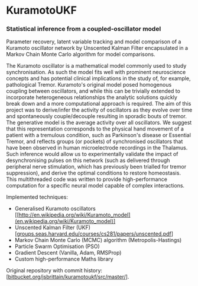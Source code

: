 # KuramotoUKF

### Statistical inference from a coupled-oscillator model
Parameter recovery, latent variable tracking and model comparison of a Kuramoto oscillator network by Unscented Kalman Filter encapsulated in a Markov Chain Monte Carlo algorithm for model comparisons.

The Kuramoto oscillator is a mathematical model commonly used to study synchronisation. As such the model fits well with prominent neuroscience concepts and has potential clinical implications in the study of, for example, pathological Tremor. Kuramoto's original model posed homogenous coupling between oscillators, and while this can be trivially extended to incorporate heterogeneous relationships the analytic solutions quickly break down and a more computational approach is required. The aim of this project was to derive/infer the activity of oscillators as they evolve over time and spontaneously couple/decouple resulting in sporadic bouts of tremor. The generative model is the average activity over all oscillators. We suggest that this representation corresponds to the physical hand movement of a patient with a tremulous condition, such as Parkinson's disease or Essential Tremor, and reflects groups (or pockets) of synchronised oscillators that have been observed in human microelectrode recordings in the Thalamus. Such inference would allow us to experimentally validate the impact of desynchronising pulses on this network (such as delivered through peripheral nerve stimulation, which has previously been trialled for tremor suppression), and derive the optimal conditions to restore homeostasis. This multithreaded code was written to provide high-performance computation for a specific neural model capable of complex interactions.

Implemented techniques:
* Generalised Kuramoto oscillators [[http://en.wikipedia.org/wiki/Kuramoto_model](en.wikipedia.org/wiki/Kuramoto_model)]
* Unscented Kalman Filter (UKF) [[groups.seas.harvard.edu/courses/cs281/papers/unscented.pdf](groups.seas.harvard.edu/courses/cs281/papers/unscented.pdf)]
* Markov Chain Monte Carlo (MCMC) algorithm (Metropolis-Hastings)
* Particle Swarm Optimisation (PSO)
* Gradient Descent (Vanilla, Adam, RMSProp)
* Custom high-performance Maths library

Original repository with commit history: [[bitbucket.org/jsbrittain/kuramotoukf/src/master/](bitbucket.org/jsbrittain/kuramotoukf/src/master/)].
